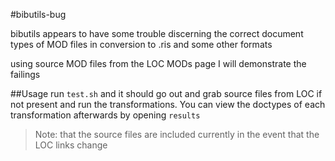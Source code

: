 #bibutils-bug

bibutils appears to have some trouble discerning the correct document types of MOD files in conversion to .ris and some other formats

using source MOD files from the LOC MODs page I will demonstrate the failings

##Usage
run `test.sh` and it should go out and grab source files from LOC if not present
and run the transformations. You can view the doctypes of each transformation afterwards
by opening `results`

> Note: that the source files are included currently in the event that the LOC links change
